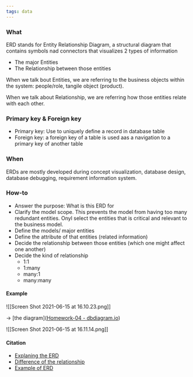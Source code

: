 ```yaml
---
tags: data
---
```


### What
ERD stands for Entity Relationship Diagram, a structural diagram that contains symbols nad connectors that visualizes 2 types of information
- The major Entities
- The Relationship between those entities


When we talk bout Entities, we are referring to the business objects within the system: people/role, tangile object (product).

When we talk about Relationship, we are referring how those entities relate with each other. 

### Primary key & Foreign key
- Primary key: Use to uniquely define a record in database table
- Foreign key: a foreign key of a table is used aas a navigation to a primary key of another table

### When 
ERDs are mostly developed during concept visualization, database design, database debugging, requirement information system.

###  How-to
- Answer the purpose: What is this ERD for
- Clarify the model scope. This prevents the model from having too many redundant entities. Onyl select the entities that is critical and relevant to the business model. 
- Define the models/ major entities
- Define the attribute of that entities (related information)
- Decide the relationship between those entities (which one might affect one another)
- Decide the kind of relationship
	- 1:1
	- 1:many
	- many:1
	- many:many

#### Example
![[Screen Shot 2021-06-15 at 16.10.23.png]]

-> [the diagram]([Homework-04 - dbdiagram.io](https://dbdiagram.io/d/5f994c163a78976d7b798240))

![[Screen Shot 2021-06-15 at 16.11.14.png]]


#### Citation
- [Explaning the ERD](https://www.visual-paradigm.com/guide/data-modeling/what-is-entity-relationship-diagram/#erd-data-models-conceptual)
- [Difference of the relationship](https://stackoverflow.com/questions/3113885/difference-between-one-to-many-many-to-one-and-many-to-many)
- [Example of ERD](https://www.guru99.com/er-diagram-tutorial-dbms.html)